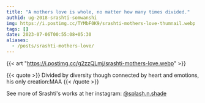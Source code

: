 ```yaml
---
title: "A mothers love is whole, no matter how many times divided."
authid: ug-2018-srashti-somwanshi
img: https://i.postimg.cc/TYMbF0K9/srashti-mothers-love-thumnail.webp
tags: []
date: 2023-07-06T00:55:08+05:30
aliases:
  - /posts/srashti-mothers-love/
---
```


{{< art "https://i.postimg.cc/g2zzQLmj/srashti-mothers-love.webp" >}}

{{< quote >}}
Divided by diversity though connected by heart and emotions, his only creation:MAA
{{< /quote >}}

See more of Srashti's works at her instagram: <a href="https://www.instagram.com/splash.n.shade/" target="_blank">@splash.n.shade</a>

